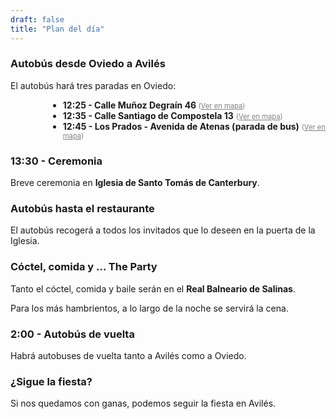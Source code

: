 ```yaml
---
draft: false
title: "Plan del día"
---
```


### Autobús desde Oviedo a Avilés

El autobús hará tres paradas en Oviedo:

<ul style="margin-left: 60px;">
   <li>
      <strong>12:25 - Calle Muñoz Degraín 46 </strong> <span style="font-size: 0.8em; color: gray;">(<a href="https://maps.app.goo.gl/dmdQHwfMowj2Fy6T6" style="color: gray;">Ver en mapa</a>)</span><br>
   </li>
   <li>
      <strong>12:35 - Calle Santiago de Compostela 13</strong> <span style="font-size: 0.8em; color: gray;">(<a href="https://maps.app.goo.gl/oWNSKAa1HncaMoQc7" style="color: gray;">Ver en mapa</a>)</span><br>
   </li>
   <li>
      <strong>12:45 - Los Prados - Avenida de Atenas (parada de bus)</strong> <span style="font-size: 0.8em; color: gray;">(<a href="https://maps.app.goo.gl/ooXheFmXNtRJtxnz8" style="color: gray;">Ver en mapa</a>)</span><br>
   </li>
</ul>

### 13:30 - Ceremonia

Breve ceremonia en **Iglesia de Santo Tomás de Canterbury**.

### Autobús hasta el restaurante

El autobús recogerá a todos los invitados que lo deseen en la puerta de la Iglesia.

### Cóctel, comida y ... The Party

Tanto el cóctel, comida y baile serán en el **Real Balneario de Salinas**.

Para los más hambrientos, a lo largo de la noche se servirá la cena.

### 2:00 - Autobús de vuelta

Habrá autobuses de vuelta tanto a Avilés como a Oviedo.

### ¿Sigue la fiesta?

Si nos quedamos con ganas, podemos seguir la fiesta en Avilés.
